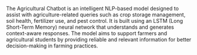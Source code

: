 The Agricultural Chatbot is an intelligent NLP-based model designed to assist with agriculture-related queries such as crop storage management, soil health, fertilizer use, and pest control. It is built using an LSTM (Long Short-Term Memory) neural network that understands and generates context-aware responses. The model aims to support farmers and agricultural students by providing reliable and relevant information for better decision-making in farming practices.
